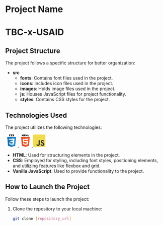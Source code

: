 # Project Name

# TBC-x-USAID


## Project Structure

The project follows a specific structure for better organization:

- **src**
  - **fonts**: Contains font files used in the project.
  - **icons**: Includes icon files used in the project.
  - **images**: Holds image files used in the project.
  - **js**: Houses JavaScript files for project functionality.
  - **styles**: Contains CSS styles for the project.

## Technologies Used

The project utilizes the following technologies:
<p align="left"> <a href="https://www.w3schools.com/css/" target="_blank" rel="noreferrer"> <img src="https://raw.githubusercontent.com/devicons/devicon/master/icons/css3/css3-original-wordmark.svg" alt="css3" width="40" height="40"/> </a> <a href="https://www.w3.org/html/" target="_blank" rel="noreferrer"> <img src="https://raw.githubusercontent.com/devicons/devicon/master/icons/html5/html5-original-wordmark.svg" alt="html5" width="40" height="40"/> </a> <a href="https://developer.mozilla.org/en-US/docs/Web/JavaScript" target="_blank" rel="noreferrer"> <img src="https://raw.githubusercontent.com/devicons/devicon/master/icons/javascript/javascript-original.svg" alt="javascript" width="40" height="40"/> </a> </p>

- **HTML**: Used for structuring elements in the project.
- **CSS**: Employed for styling, including font styles, positioning elements, and utilizing features like flexbox and grid.
- **Vanilla JavaScript**: Used to provide functionality to the project.

## How to Launch the Project

Follow these steps to launch the project:

1. Clone the repository to your local machine:

   ```bash
   git clone [repository_url]
